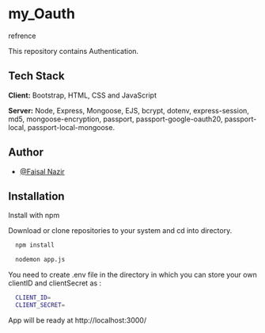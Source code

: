 # my_Oauth
refrence

This repository contains Authentication. 



## Tech Stack

**Client:** Bootstrap, HTML, CSS and JavaScript

**Server:** Node, Express, Mongoose, EJS, bcrypt, dotenv, express-session, md5, mongoose-encryption, passport, passport-google-oauth20, passport-local, passport-local-mongoose.


## Author

- [@Faisal Nazir](https://www.github.com/faisalnazir7)


## Installation

Install with npm 

Download or clone repositories to your system and cd into directory.

```bash
  npm install 

```
```bash
  nodemon app.js

```

You need to create .env file in the directory in which you can store your own clientID and clientSecret as :
```bash
  CLIENT_ID=
  CLIENT_SECRET=

```


App will be ready at http://localhost:3000/
